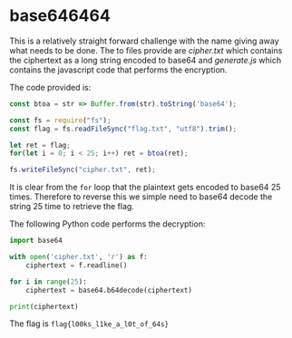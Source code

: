 # base646464

This is a relatively straight forward challenge with the name giving away what needs to be done. The to files provide are *cipher.txt* which contains the ciphertext as a long string encoded to base64 and *generate.js* which contains the javascript code that performs the encryption.

The code provided is:
```javascript
const btoa = str => Buffer.from(str).toString('base64');

const fs = require("fs");
const flag = fs.readFileSync("flag.txt", "utf8").trim();

let ret = flag;
for(let i = 0; i < 25; i++) ret = btoa(ret);

fs.writeFileSync("cipher.txt", ret);
```
It is clear from the `for` loop that the plaintext gets encoded to base64 25 times. Therefore to reverse this we simple need to base64 decode the string 25 time to retrieve the flag.

The following Python code performs the decryption:
```python
import base64

with open('cipher.txt', 'r') as f:
    ciphertext = f.readline()

for i in range(25):
    ciphertext = base64.b64decode(ciphertext)

print(ciphertext)
```
The flag is `flag{l00ks_l1ke_a_l0t_of_64s}`

